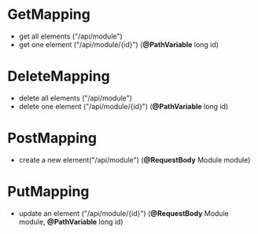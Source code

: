 # GetMapping 
- get all elements ("/api/module")
- get one element ("/api/module/{id}") (<b>@PathVariable</b> long id)

# DeleteMapping
- delete all elements ("/api/module")
- delete one element ("/api/module/{id}") (<b>@PathVariable</b> long id)

# PostMapping
- create a new element("/api/module") (<b>@RequestBody</b> Module module)

# PutMapping
- update an element ("/api/module/{id}") (<b>@RequestBody</b> Module module, <b>@PathVariable</b> long id)
